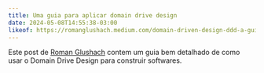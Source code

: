 ```yaml
---
title: Uma guia para aplicar domain drive design
date: 2024-05-08T14:55:38-03:00
likeof: https://romanglushach.medium.com/domain-driven-design-ddd-a-guide-to-building-scalable-high-performance-systems-5314a7fe053c
---
```


Este post de [Roman Glushach](https://romanglushach.medium.com/) contem um guia bem detalhado de como usar o Domain Drive Design para construir softwares.
